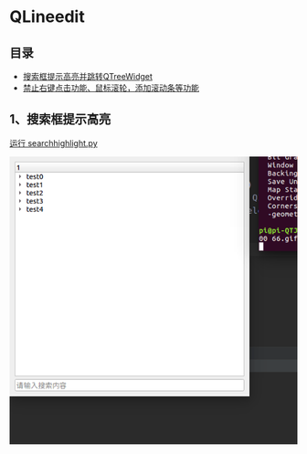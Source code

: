 ﻿# QLineedit


## 目录
- [搜索框提示高亮并跳转QTreeWidget](#1搜索框提示高亮)
- [禁止右键点击功能、鼠标滚轮，添加滚动条等功能](#2禁止右键点击功能、鼠标滚轮，添加滚动条等功能)

## 1、搜索框提示高亮
[运行 searchhighlight.py](searchhighlight.py)

![highlight](highlight.gif)